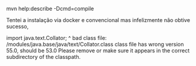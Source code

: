 mvn help:describe -Dcmd=compile


Tentei a instalação via docker e convencional mas infelizmente não obtive sucesso,

import java.text.Collator;
                ^
  bad class file: /modules/java.base/java/text/Collator.class
    class file has wrong version 55.0, should be 53.0
    Please remove or make sure it appears in the correct subdirectory of the classpath.